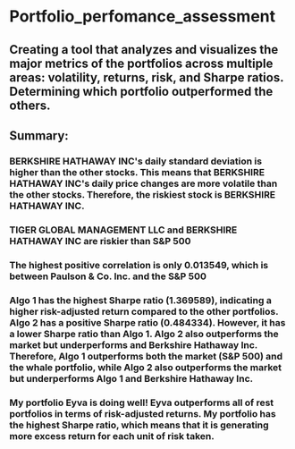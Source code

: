 # Portfolio_perfomance_assessment
## Creating a tool that analyzes and visualizes the major metrics of the portfolios across multiple areas: volatility, returns, risk, and Sharpe ratios. Determining which portfolio outperformed the others. 
## Summary:
### BERKSHIRE HATHAWAY INC's daily standard deviation is higher than the other stocks. This means that BERKSHIRE HATHAWAY INC's daily price changes are more volatile than the other stocks. Therefore, the riskiest stock is BERKSHIRE HATHAWAY INC.
### TIGER GLOBAL MANAGEMENT LLC and BERKSHIRE HATHAWAY INC are riskier than S&P 500
### The highest positive correlation is only 0.013549, which is between Paulson & Co. Inc. and the S&P 500
### Algo 1 has the highest Sharpe ratio (1.369589), indicating a higher risk-adjusted return compared to the other portfolios. Algo 2 has a positive Sharpe ratio (0.484334). However, it has a lower Sharpe ratio than Algo 1. Algo 2 also outperforms the market but underperforms and Berkshire Hathaway Inc. Therefore, Algo 1 outperforms both the market (S&P 500) and the whale portfolio, while Algo 2 also outperforms the market but underperforms Algo 1 and Berkshire Hathaway Inc.
### My portfolio Eyva is doing well! Eyva outperforms all of rest portfolios in terms of risk-adjusted returns. My portfolio has the highest Sharpe ratio, which means that it is generating more excess return for each unit of risk taken.
